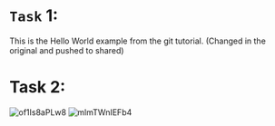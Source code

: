 # `Task` 1:
This is the Hello World example from the git tutorial.
(Changed in the original and pushed to shared)
# Task 2:
![of1Is8aPLw8](https://github.com/Viki-Admin/hello/assets/121045951/c5007790-203b-4aac-97e4-b365f07c0c12)
![mlmTWnIEFb4](https://github.com/Viki-Admin/hello/assets/121045951/1a4e7af8-8af3-44e7-8e48-954752451358)

